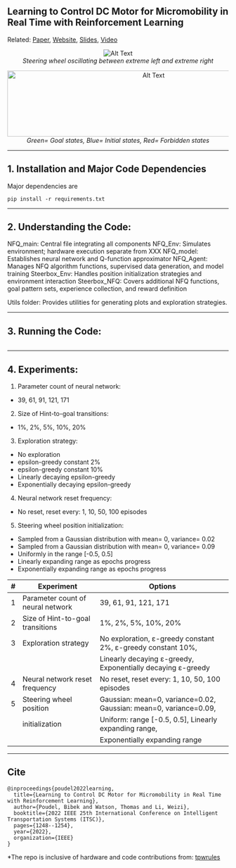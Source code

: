 ## Learning to Control DC Motor for Micromobility in Real Time with Reinforcement Learning

Related: [Paper](https://arxiv.org/abs/2108.00138),  [Website](https://stars-cs.github.io/projects/2022-06-poudel2022nfq),  [Slides](https://raw.githubusercontent.com/poudel-bibek/poudel-bibek.github.io/main/hosted_files/Other_files/NFQ_Golf_Cart.pdf), [Video](https://www.youtube.com/watch?v=TgZS54wQ3ss)


<p align="center">
  <img src="https://github.com/poudel-bibek/NFQ_Golf_Cart/blob/main/site_assets/oscillate_small.gif?raw=true" alt="Alt Text">
  <br>
  <i>Steering wheel oscillating between extreme left and extreme right</i>
</p>

<p align="center">
  <img src="https://github.com/poudel-bibek/NFQ_Golf_Cart/blob/main/site_assets/various_states.png?raw=true" width="650" height="150" alt="Alt Text">
  <br>
  <i>Green= Goal states, Blue= Initial states, Red= Forbidden states</i>
</p>

------
## 1. Installation and Major Code Dependencies

Major dependencies are 

```
pip install -r requirements.txt 
```

------
## 2. Understanding the Code:

NFQ_main: Central file integrating all components
NFQ_Env: Simulates environment; hardware execution separate from XXX
NFQ_model: Establishes neural network and Q-function approximator
NFQ_Agent: Manages NFQ algorithm functions, supervised data generation, and model training
Steerbox_Env: Handles position initialization strategies and environment interaction
Steerbox_NFQ: Covers additional NFQ functions, goal pattern sets, experience collection, and reward definition

Utils folder: Provides utilities for generating plots and exploration strategies.

------
## 3. Running the Code:

```

```

------
## 4. Experiments:

1. Parameter count of neural network: 
  - 39, 61, 91, 121, 171
  
2. Size of Hint-to-goal transitions: 
  - 1%, 2%, 5%, 10%, 20%
  
3. Exploration strategy: 
  - No exploration 
  - epsilon-greedy constant 2%
  - epsilon-greedy constant 10%
  - Linearly decaying epsilon-greedy
  - Exponentially decaying epsilon-greedy
 
4. Neural network reset frequency:
  - No reset, reset every: 1, 10, 50, 100 episodes 
  
5. Steering wheel position initialization: 
  - Sampled from a Gaussian distribution with mean= 0, variance= 0.02 
  - Sampled from a Gaussian distribution with mean= 0, variance= 0.09
  - Uniformly in the range [-0.5, 0.5]
  - Linearly expanding range as epochs progress
  - Exponentially expanding range as epochs progress

| # | Experiment                        | Options                                                                 |
|---|-----------------------------------|-------------------------------------------------------------------------|
| 1 | Parameter count of neural network | 39, 61, 91, 121, 171                                                    |
| 2 | Size of Hint-to-goal transitions  | 1%, 2%, 5%, 10%, 20%                                                    |
| 3 | Exploration strategy              | No exploration, ε-greedy constant 2%, ε-greedy constant 10%,           |
|   |                                   | Linearly decaying ε-greedy, Exponentially decaying ε-greedy            |
| 4 | Neural network reset frequency    | No reset, reset every: 1, 10, 50, 100 episodes                          |
| 5 | Steering wheel position           | Gaussian: mean=0, variance=0.02, Gaussian: mean=0, variance=0.09,       |
|   | initialization                    | Uniform: range [-0.5, 0.5], Linearly expanding range,                   |
|   |                                   | Exponentially expanding range                                           |


-------
## Cite

```
@inproceedings{poudel2022learning,
  title={Learning to Control DC Motor for Micromobility in Real Time with Reinforcement Learning},
  author={Poudel, Bibek and Watson, Thomas and Li, Weizi},
  booktitle={2022 IEEE 25th International Conference on Intelligent Transportation Systems (ITSC)},
  pages={1248--1254},
  year={2022},
  organization={IEEE}
}
```

*The repo is inclusive of hardware and code contributions from: [tpwrules](https://github.com/tpwrules)
